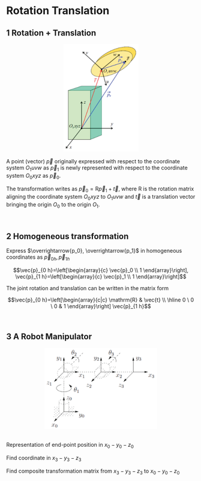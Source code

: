 &emsp;
# Rotation Translation

## 1 Rotation + Translation

<div align=center>
    <img src="imgs/3-5.png" width=200>
</div>

A point (vector) $\vec{p}$ originally expressed with respect to the coordinate system $O_1 u v w$ as $\vec{p}_1$ is newly represented with respect to the coordinate system $O_0 x y z$ as $\vec{p}_0$.

The transformation writes as $\vec{p}_0=\mathrm{R} \vec{p}_1+\vec{t}$, where $\mathrm{R}$ is the rotation matrix aligning the coordinate system $O_0 x y z$ to $O_1 u v w$ and $\vec{t}$ is a translation vector bringing the origin $O_0$ to the origin $O_1$.


&emsp;
## 2 Homogeneous transformation

Express $\overrightarrow{p_0}, \overrightarrow{p_1}$ in homogeneous coordinates as $\vec{p}_{0 h}, \vec{p}_{1 h}$

$$\vec{p}_{0 h}=\left[\begin{array}{c}
\vec{p}_0 \\ 1
\end{array}\right], \vec{p}_{1 h}=\left[\begin{array}{c}
\vec{p}_1 \\ 1
\end{array}\right]$$

The joint rotation and translation can be written in the matrix form

$$\vec{p}_{0 h}=\left[\begin{array}{c|c}
\mathrm{R} &  \vec{t} \\
\hline 0 \ 0 \ 0 & 1
\end{array}\right] \vec{p}_{1 h}$$


&emsp;
## 3 A Robot Manipulator

<div align=center>
    <img src="imgs/3-6.png" width=300>
</div>
&emsp;

Representation of end-point position in $x_0-y_0-z_0$

Find coordinate in $x_3-y_3-z_3$

Find composite transformation matrix from $x_3-y_3-z_3$ to $x_0-y_0-z_0$

